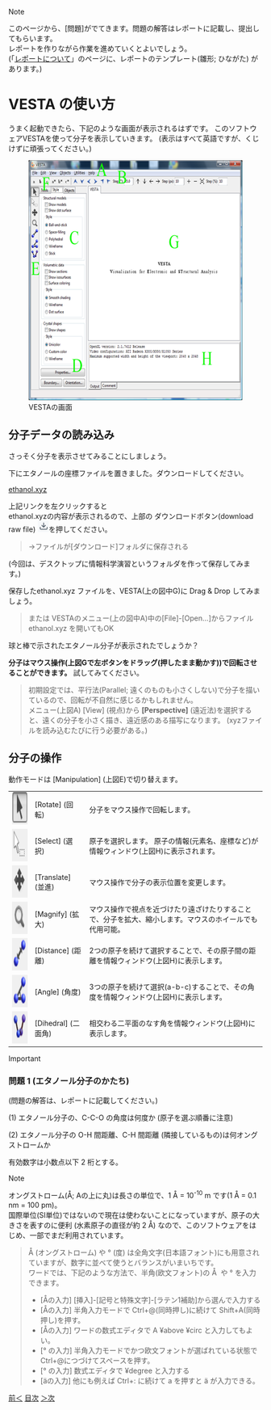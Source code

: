 >[!note]
>このページから、[問題]がでてきます。問題の解答はレポートに記載し、提出してもらいます。  
>レポートを作りながら作業を進めていくとよいでしょう。  
>(「<a title="レポートについて(情報科学演習)" href="/docs/report.md">レポートについて</a>」のページに、レポートのテンプレート(雛形; ひながた) があります。)

# VESTA の使い方
うまく起動できたら、下記のような画面が表示されるはずです。
このソフトウェアVESTAを使って分子を表示していきます。
(表示はすべて英語ですが、くじけずに頑張ってください。)

<figure>
  <img src="/img/window1.png" alt="" width="557" height="475"/>
  <figcaption>VESTAの画面</figcaption>
</figure>

## 分子データの読み込み
さっそく分子を表示させてみることにしましょう。  

下にエタノールの座標ファイルを置きました。ダウンロードしてください。

[ethanol.xyz](/files/ethanol.xyz)
  
上記リンクを左クリックすると  
ethanol.xyzの内容が表示されるので、上部の ダウンロードボタン(download raw file) <img src="/img/download.png">を押してください。  
> ->ファイルが[ダウンロード]フォルダに保存される

(今回は、デスクトップに情報科学演習というフォルダを作って保存してみます。)

保存したethanol.xyz ファイルを、VESTA(上の図中G)に Drag & Drop してみましょう。
> または VESTAのメニュー(上の図中A)中の[File]-[Open...]からファイル ethanol.xyz を開いてもOK

球と棒で示されたエタノール分子が表示されたでしょうか？

**分子はマウス操作(上図Gで左ボタンをドラッグ(押したまま動かす))で回転させることができます。** 試してみてください。

> 初期設定では、平行法(Parallel; 遠くのものも小さくしない)で分子を描いているので、回転が不自然に感じるかもしれません。  
> メニュー(上図A) [View] (視点)から **[Perspective]** (遠近法)を選択すると、遠くの分子を小さく描き、遠近感のある描写になります。
> (xyzファイルを読み込むたびに行う必要がある。)


## 分子の操作
動作モードは [Manipulation] (上図E)で切り替えます。

<table border="0">
<tbody>
<tr>
<td><img class="alignnone size-full wp-image-6430" src="/img/rotate1.png" alt="rotate" width="70" height="64" /></a></td>
<td>[Rotate]
(回転)</td>
<td>分子をマウス操作で回転します。</td>
</tr>
<tr align="left" valign="middle">
<td><img class="alignnone size-full wp-image-6432" src="/img/select1.png" alt="select" width="70" height="64" /></a></td>
<td>[Select]
(選択)</td>
<td>原子を選択します。
原子の情報(元素名、座標など)が情報ウィンドウ(上図H)に表示されます。</td>
</tr>
<tr align="left" valign="middle">
<td><img class="alignnone size-full wp-image-6433" src="/img/translate1.png" alt="translate" width="70" height="64" /></a></td>
<td>[Translate]
(並進)</td>
<td>マウス操作で分子の表示位置を変更します。</td>
</tr>
<tr align="left" valign="middle">
<td><img class="alignnone size-full wp-image-6434" src="/img/magnify1.png" alt="magnify" width="70" height="64" /></a></td>
<td>[Magnify]
(拡大)</td>
<td>マウス操作で視点を近づけたり遠ざけたりすることで、分子を拡大、縮小します。マウスのホイールでも代用可能。</td>
</tr>
<tr align="left" valign="middle">
<td><img class="alignnone size-full wp-image-6435" src="/img/distance1.png" alt="distance" width="70" height="64" /></a></td>
<td>[Distance]
(距離)</td>
<td>2つの原子を続けて選択することで、その原子間の距離を情報ウィンドウ(上図H)に表示します。</td>
</tr>
<tr align="left" valign="middle">
<td><img class="alignnone size-full wp-image-6436" src="/img/angle1.png" alt="angle" width="70" height="64" /></a></td>
<td>[Angle]
(角度)</td>
<td>3つの原子を続けて選択(a-b-c)することで、その角度を情報ウィンドウ(上図H)に表示します。</td>
</tr>
<tr align="left" valign="middle">
<td><img class="alignnone size-full wp-image-6437" src="/img/dihedral1.png" alt="dihedral" width="70" height="64" /></a></td>
<td>[Dihedral]
(二面角)</td>
<td>相交わる二平面のなす角を情報ウィンドウ(上図H)に表示します。</td>
</tr>
</tbody>
</table>

>[!important]
> ### 問題 1 (エタノール分子のかたち)
> (問題の解答は、レポートに記載してください。)
>
>(1) エタノール分子の、C-C-O の角度は何度か (原子を選ぶ順番に注意)
>
>(2) エタノール分子の O-H 間距離、C-H 間距離 (隣接しているもの)は何オングストロームか
>
>有効数字は小数点以下 2 桁とする。

>[!note]
>オングストローム(Å; Aの上に丸)は長さの単位で、1 Å = 10<sup>-10</sup> m です(1 Å = 0.1 nm = 100 pm)。  
>国際単位(SI単位)ではないので現在は使わないことになっていますが、原子の大きさを表すのに便利 (水素原子の直径が約 2 Å) なので、このソフトウェアをはじめ、一部でまだ利用されています。

>Å (オングストローム) や ° (度) は全角文字(日本語フォント)にも用意されていますが、数字に並べて使うとバランスがいまいちです。  
>ワードでは、下記のような方法で、半角(欧文フォント)の Å  や ° を入力できます。
> - [Åの入力] [挿入]-[記号と特殊文字]-[ラテン1補助]から選んで入力する
> - [Åの入力] 半角入力モードで Ctrl+@(同時押し)に続けて Shift+A(同時押し)を押す。
> - [Åの入力] ワードの数式エディタで A ¥above ¥circ と入力してもよい。
> - [° の入力] 半角入力モードでかつ欧文フォントが選ばれている状態で Ctrl+@につづけてスペースを押す。
> - [° の入力] 数式エディタで ¥degree と入力する
> - [äの入力] 他にも例えば Ctrl+: に続けて a を押すと ä が入力できる。


[前＜](install.md) [目次](/README.md) [＞次](molecule.md)
